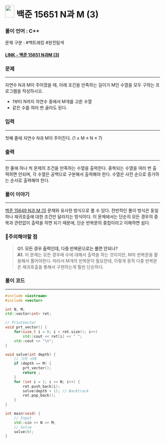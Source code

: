 
# <img src="https://d2gd6pc034wcta.cloudfront.net/tier/8.svg" width="30" height="40"> 백준 15651 N과 M (3)

### 풀이 언어 : C++

문제 구분 : #백트래킹 #완전탐색  
#### [LINK - 백준 15651 N과M (3)](https://www.acmicpc.net/problem/15651)

### 문제
<hr>

자연수 N과 M이 주어졌을 때, 아래 조건을 만족하는 길이가 M인 수열을 모두 구하는 프로그램을 작성하시오.
- 1부터 N까지 자연수 중에서 M개를 고른 수열
- 같은 수를 여러 번 골라도 된다.

### 입력
<hr>

첫째 줄에 자연수 N과 M이 주어진다. (1 ≤ M ≤ N ≤ 7)

### 출력
<hr>

한 줄에 하나 씩 문제의 조건을 만족하는 수열을 출력한다. 중복되는 수열을 여러 번 출력하면 안되며, 각 수열은 공백으로 구분해서 출력해야 한다. 수열은 사전 순으로 증가하는 순서로 출력해야 한다.
### 풀이 이야기
<hr>

[백준 15649 N과 M (1)](./15649.md) 문제와 유사한 방식으로 풀 수 있다. 전반적인 풀이 방식은 동일하나 재귀호출에 대한 조건만 달라지는 방식이다. 이 문제에서는 단순히 모든 경우의 중복과 관련없이 출력을 하면 되기 때문에, 단순 반복문의 중첩이라고 이해하면 쉽다.

### 🚨주의해야할 점
>**Q1. 모든 경우 출력인데, 다중 반복문으로는 풀면 안되나?**  
>**A1.** 이 문제는 모든 경우에 수에 대해서 출력을 하는 것이지만, M차 반복문을 활용해서 풀어야한다. 따라서 M개의 반복문이 필요한데, 이렇게 동적 다중 반복문은 재귀호출을 통해서 구현하는게 훨씬 단순하다.
### 풀이 코드
<hr>

``` c++
#include <iostream>
#include <vector>

int N, M;
std::vector<int> ret;

// PrintVector
void prt_vector() {
	for(size_t i = 0; i < ret.size(); i++)
		std::cout << ret[i] << " ";
	std::cout << "\n";
}

void solve(int depth) {
	// 기저 사례
	if (depth == M) {
		prt_vector();
		return ;
	}
	for (int i = 1; i <= N; i++) {
		ret.push_back(i);
		solve(depth + 1); // Backtrack
		ret.pop_back();
	}
}

int main(void) {
	// Input
	std::cin >> N >> M;
	// Solve
	solve(0);
}
```
